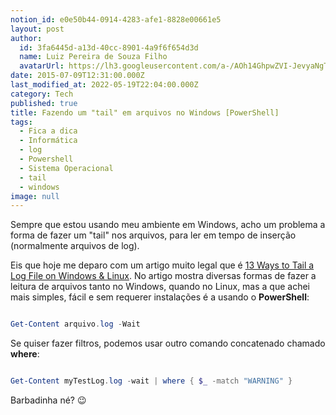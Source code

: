 ```yaml
---
notion_id: e0e50b44-0914-4283-afe1-8828e00661e5
layout: post
author:
  id: 3fa6445d-a13d-40cc-8901-4a9f6f654d3d
  name: Luiz Pereira de Souza Filho
  avatarUrl: https://lh3.googleusercontent.com/a-/AOh14GhpwZVI-JevyaNgTdlrOT6YN20cI6V9Kxtq38Ij8AQ=s100
date: 2015-07-09T12:31:00.000Z
last_modified_at: 2022-05-19T22:04:00.000Z
category: Tech
published: true
title: Fazendo um "tail" em arquivos no Windows [PowerShell]
tags:
  - Fica a dica
  - Informática
  - log
  - Powershell
  - Sistema Operacional
  - tail
  - windows
image: null
---
```


Sempre que estou usando meu ambiente em Windows, acho um problema a forma de fazer um "tail" nos arquivos, para ler em tempo de inserção (normalmente arquivos de log).

Eis que hoje me deparo com um artigo muito legal que é [13 Ways to Tail a Log File on Windows & Linux](http://stackify.com/11-ways-to-tail-a-log-file-on-windows-unix/). No artigo mostra diversas formas de fazer a leitura de arquivos tanto no Windows, quando no Linux, mas a que achei mais simples, fácil e sem requerer instalações é a usando o **PowerShell**:

```powershell

Get-Content arquivo.log -Wait

```

Se quiser fazer filtros, podemos usar outro comando concatenado chamado **where**:

```powershell

Get-Content myTestLog.log -wait | where { $_ -match "WARNING" }

```

Barbadinha né? 😉

